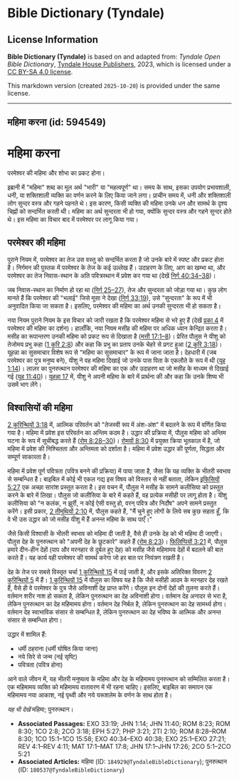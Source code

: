 # Bible Dictionary (Tyndale)

## License Information

**Bible Dictionary (Tyndale)** is based on and adapted from: _Tyndale Open Bible Dictionary_, [Tyndale House Publishers](https://tyndaleopenresources.com/), 2023, which is licensed under a [CC BY-SA 4.0 license](https://creativecommons.org/licenses/by-sa/4.0/legalcode.en).

This markdown version (created `2025-10-20`) is provided under the same license.



--------------------------------

## महिमा करना (id: 594549)

महिमा करना
==========

परमेश्वर की महिमा और शोभा का प्रकट होना।

इब्रानी में "महिमा" शब्द का मूल अर्थ "भारी" या "महत्वपूर्ण" था। समय के साथ, इसका उपयोग प्रभावशाली, धनी, या शक्तिशाली व्यक्ति का वर्णन करने के लिए किया जाने लगा। प्राचीन समय में, धनी और शक्तिशाली लोग सुन्दर वस्त्र और गहने पहनते थे। इस कारण, किसी व्यक्ति की महिमा उनके धन और सामर्थ के दृश्य चिह्नों को सन्दर्भित करती थी। महिमा का अर्थ सुन्दरता भी हो गया, क्योंकि सुन्दर वस्त्र और गहने सुन्दर होते थे। इस महिमा का विचार बाद में परमेश्वर पर लागू किया गया।

परमेश्वर की महिमा
-----------------

पुराने नियम में, परमेश्वर का तेज उस वस्तु को सन्दर्भित करता है जो उनके बारे में स्पष्ट और प्रकट होता है। निर्गमन की पुस्तक में परमेश्वर के तेज के कई उल्लेख हैं। उदाहरण के लिए, आग का खम्भा था, और परमेश्वर का तेज निवास\-स्थान के अति पवित्रस्थान में प्रवेश कर गया था (देखें [निर्ग 40:34–38](https://ref.ly/Exod40:34-Exod40:38))।

जब निवास\-स्थान का निर्माण हो रहा था ([निर्ग 25–27](https://ref.ly/Exod25:1-Exod27:21)), तेज और सुन्दरता को जोड़ा गया था। कुछ लोग मानते हैं कि परमेश्वर की "भलाई" जिसे मूसा ने देखा ([निर्ग 33:19](https://ref.ly/Exod33:19)), उसे "सुन्दरता" के रूप में भी अनुवादित किया जा सकता है। इसलिए, परमेश्वर की महिमा का अर्थ उनकी सुन्दरता भी हो सकता है।

नया नियम पुराने नियम के इस विचार को जारी रखता है कि परमेश्वर महिमा से भरे हुए हैं (देखें [प्रका 4](https://ref.ly/Rev4:1-Rev4:11) में परमेश्वर की महिमा का दर्शन)। हालाँकि, नया नियम मसीह की महिमा पर अधिक ध्यान केन्द्रित करता है। मसीह का रूपान्तरण उनकी महिमा को प्रकट रूप से दिखाता है ([मत्ती 17:1–8](https://ref.ly/Matt17:1-Matt17:8))। प्रेरित पौलुस ने यीशु को तेजोमय प्रभु कहा ([1 कुरि 2:8](https://ref.ly/1Cor2:8)) और कहा कि प्रभु का प्रताप उनके चेहरे से प्रगट हुआ ([2 कुरि 3:18](https://ref.ly/2Cor3:18))। यूहन्ना का सुसमाचार विशेष रूप से "महिमा का सुसमाचार" के रूप में जाना जाता है। देहधारी में (जब परमेश्वर का पुत्र मनुष्य बने), यीशु ने वह महिमा दिखाई जो उनके पास पिता के एकलौते के रूप में थी ([यूह 1:14](https://ref.ly/John1:14))। लाज़र का पुनरुत्थान परमेश्वर की महिमा का एक और उदाहरण था जो मसीह के माध्यम से दिखाई गई ([यूह 11:40](https://ref.ly/John11:40))। [यूहन्ना 17](https://ref.ly/John17:1-John17:26) में, यीशु ने अपनी महिमा के बारे में प्रार्थना की और कहा कि उनके शिष्य भी उसमें भाग लेंगे।

विश्वासियों की महिमा
--------------------

[2 कुरिन्थियों 3:18](https://ref.ly/2Cor3:18) में, आत्मिक परिवर्तन को "तेजस्वी रूप में अंश\-अंश" में बदलने के रूप में वर्णित किया गया है। महिमा में प्रवेश इस परिवर्तन का अन्तिम कदम है। उद्धार की प्रक्रिया में, पौलुस महिमा को अन्तिम घटना के रूप में सूचीबद्ध करते हैं ([रोम 8:28–30](https://ref.ly/Rom8:28-Rom8:30))। [रोमयों 8:30](https://ref.ly/Rom8:30) में प्रयुक्त क्रिया भूतकाल में है, जो महिमा में प्रवेश की निश्चितता और अन्तिमता को दर्शाता है। महिमा में प्रवेश उद्धार की पूर्णता, सिद्धता और सम्पूर्ण साकारता है।

महिमा में प्रवेश पूर्ण पवित्रता (पवित्र बनने की प्रक्रिया) में पाया जाता है, जैसा कि यह व्यक्ति के भीतरी स्वभाव से सम्बन्धित है। बाइबिल में कोई भी एकल गद्य इस विषय को विस्तार से नहीं बताता, लेकिन [इफिसियों 5:27](https://ref.ly/Eph5:27) एक अच्छा सारांश प्रस्तुत करता है। इस वचन में, पौलुस ने मसीह के सामने कलीसिया को प्रस्तुत करने के बारे में लिखा। पौलुस जो कलीसिया के बारे में कहते हैं, वह प्रत्येक मसीही पर लागू होता है। यीशु कलीसिया को "न कलंक, न झुर्री, न कोई ऐसी वस्तु हो, वरन् पवित्र और निर्दोष" अपने सामने प्रस्तुत करेंगे। इसी प्रकार, [2 तीमुथियों 2:10](https://ref.ly/2Tim2:10) में, पौलुस कहते हैं, "मैं चुने हुए लोगों के लिये सब कुछ सहता हूँ, कि वे भी उस उद्धार को जो मसीह यीशु में हैं अनन्त महिमा के साथ पाएँ।"

जैसे किसी विश्वासी के भीतरी स्वभाव को महिमा दी जाती है, वैसे ही उनके देह को भी महिमा दी जाएगी। पौलुस देह के पुनरुत्थान को "अपनी देह के छुटकारे" कहते हैं ([रोम 8:23](https://ref.ly/Rom8:23))। [फिलिप्पियों 3:21](https://ref.ly/Phil3:21) में, पौलुस हमारे दीन\-हीन देहों (पाप और मरनहार से दुर्बल हुए देह) को मसीह जैसे महिमामय देहों में बदलने की बात करते हैं। यह कार्य वही परमेश्वर की सामर्थ करेगा जो हर बात पर नियंत्रण रखती है।

देह के तेज पर सबसे विस्तृत चर्चा [1 कुरिन्थियों 15](https://ref.ly/1Cor15:1-1Cor15:58) में पाई जाती है, और इसके अतिरिक्त विवरण [2 कुरिन्थियों 5](https://ref.ly/2Cor5:1-2Cor5:21) में हैं। [1 कुरिन्थियों 15](https://ref.ly/1Cor15:1-1Cor15:58) में पौलुस का विषय यह है कि जैसे मसीही आदम के मरनहार देह रखते हैं, वैसे ही वे परमेश्वर के पुत्र जैसे अविनाशी देह प्राप्त करेंगे। पौलुस इन दोनों देहों की तुलना करते हैं। वर्तमान शरीर नाश हो सकता है, लेकिन पुनरुत्थान का देह अविनाशी होगा। वर्तमान देह अनादर से भरा है, लेकिन पुनरुत्थान का देह महिमामय होगा। वर्तमान देह निर्बल है, लेकिन पुनरुत्थान का देह सामर्थ्य होगा। वर्तमान देह स्वाभाविक संसार से सम्बन्धित है, लेकिन पुनरुत्थान का देह भविष्य के आत्मिक और अनन्त संसार से सम्बन्धित होगा।

उद्धार में शामिल हैं:

* धर्मी ठहराना (धर्मी घोषित किया जाना)
* नये सिरे से जन्म (नई सृष्टि)
* पवित्रता (पवित्र होना)

आने वाले जीवन में, यह भीतरी मनुष्यत्व के महिमा और देह के महिमामय पुनरुत्थान को सम्मिलित करता है। एक महिमामय व्यक्ति को महिमामय वातावरण में भी रहना चाहिए। इसलिए, बाइबिल का समापन एक महिमामय नया आकाश, नई पृथ्वी और नये यरूशलेम के वर्णन के साथ होता है।

*यह भी देखें* महिमा; पुनरुत्थान।

* **Associated Passages:** EXO 33:19; JHN 1:14; JHN 11:40; ROM 8:23; ROM 8:30; 1CO 2:8; 2CO 3:18; EPH 5:27; PHP 3:21; 2TI 2:10; ROM 8:28–ROM 8:30; 1CO 15:1–1CO 15:58; EXO 40:34–EXO 40:38; EXO 25:1–EXO 27:21; REV 4:1–REV 4:11; MAT 17:1–MAT 17:8; JHN 17:1–JHN 17:26; 2CO 5:1–2CO 5:21
* **Associated Articles:** महिमा (ID: `184929@TyndaleBibleDictionary`); पुनरुत्थान (ID: `180537@TyndaleBibleDictionary`)

